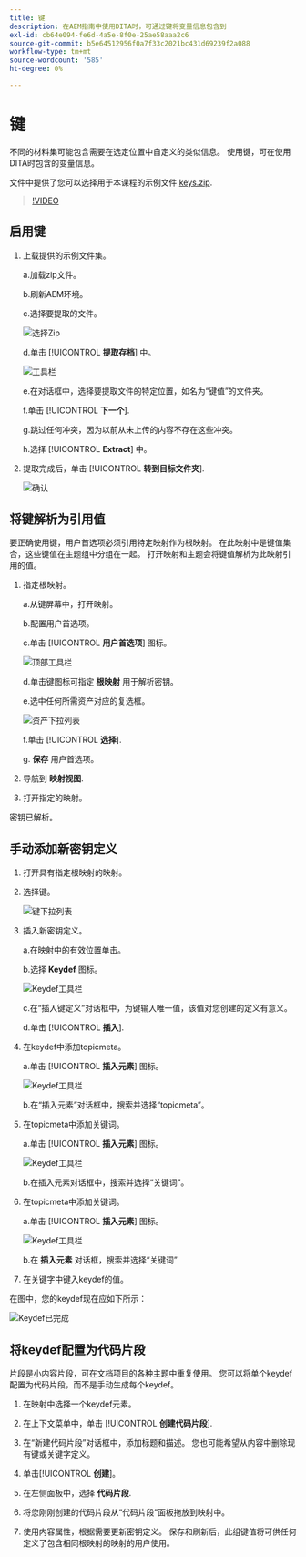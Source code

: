 ```yaml
---
title: 键
description: 在AEM指南中使用DITA时，可通过键将变量信息包含到
exl-id: cb64e094-fe6d-4a5e-8f0e-25ae58aaa2c6
source-git-commit: b5e64512956f0a7f33c2021bc431d69239f2a088
workflow-type: tm+mt
source-wordcount: '585'
ht-degree: 0%

---
```


# 键

不同的材料集可能包含需要在选定位置中自定义的类似信息。 使用键，可在使用DITA时包含的变量信息。

文件中提供了您可以选择用于本课程的示例文件 [keys.zip](assets/keys.zip).

>[!VIDEO](https://video.tv.adobe.com/v/342756)

## 启用键

1. 上载提供的示例文件集。

   a.加载zip文件。

   b.刷新AEM环境。

   c.选择要提取的文件。

   ![选择Zip](images/lesson-9/select-zip.png)

   d.单击 [!UICONTROL **提取存档**] 中。

   ![工具栏](images/lesson-9/extract-archive.png)

   e.在对话框中，选择要提取文件的特定位置，如名为“键值”的文件夹。

   f.单击 [!UICONTROL **下一个**].

   g.跳过任何冲突，因为以前从未上传的内容不存在这些冲突。

   h.选择 [!UICONTROL **Extract**] 中。

2. 提取完成后，单击 [!UICONTROL **转到目标文件夹**].

   ![确认](images/lesson-9/go-to-target.png)

## 将键解析为引用值

要正确使用键，用户首选项必须引用特定映射作为根映射。 在此映射中是键值集合，这些键值在主题组中分组在一起。 打开映射和主题会将键值解析为此映射引用的值。

1. 指定根映射。

   a.从键屏幕中，打开映射。

   b.配置用户首选项。

   c.单击 [!UICONTROL **用户首选项**] 图标。

   ![顶部工具栏](images/lesson-9/author-view.png)

   d.单击键图标可指定 **根映射** 用于解析密钥。

   e.选中任何所需资产对应的复选框。

   ![资产下拉列表](images/lesson-9/select-assets.png)

   f.单击 [!UICONTROL **选择**].

   g. **保存** 用户首选项。

2. 导航到 **映射视图**.

3. 打开指定的映射。

密钥已解析。

## 手动添加新密钥定义

1. 打开具有指定根映射的映射。

2. 选择键。

   ![键下拉列表](images/lesson-9/hybrid-key.png)

3. 插入新密钥定义。

   a.在映射中的有效位置单击。

   b.选择 **Keydef** 图标。

   ![Keydef工具栏](images/lesson-9/key-icon.png)

   c.在“插入键定义”对话框中，为键输入唯一值，该值对您创建的定义有意义。

   d.单击 [!UICONTROL **插入**].

4. 在keydef中添加topicmeta。

   a.单击 [!UICONTROL **插入元素**] 图标。

   ![Keydef工具栏](images/lesson-9/add-icon.png)

   b.在“插入元素”对话框中，搜索并选择“topicmeta”。

5. 在topicmeta中添加关键词。

   a.单击 [!UICONTROL **插入元素**] 图标。

   ![Keydef工具栏](images/lesson-9/add-icon.png)

   b.在插入元素对话框中，搜索并选择“关键词”。

6. 在topicmeta中添加关键词。

   a.单击 [!UICONTROL **插入元素**] 图标。

   ![Keydef工具栏](images/lesson-9/add-icon.png)

   b.在 **插入元素** 对话框，搜索并选择“关键词”

7. 在关键字中键入keydef的值。

在图中，您的keydef现在应如下所示：

![Keydef已完成](images/lesson-9/keydef.png)

## 将keydef配置为代码片段

片段是小内容片段，可在文档项目的各种主题中重复使用。 您可以将单个keydef配置为代码片段，而不是手动生成每个keydef。

1. 在映射中选择一个keydef元素。

2. 在上下文菜单中，单击 [!UICONTROL **创建代码片段**].

3. 在“新建代码片段”对话框中，添加标题和描述。
您也可能希望从内容中删除现有键或关键字定义。

4. 单击&#x200B;[!UICONTROL **创建**]。

5. 在左侧面板中，选择 **代码片段**.

6. 将您刚刚创建的代码片段从“代码片段”面板拖放到映射中。

7. 使用内容属性，根据需要更新密钥定义。
保存和刷新后，此组键值将可供任何定义了包含相同根映射的映射的用户使用。
